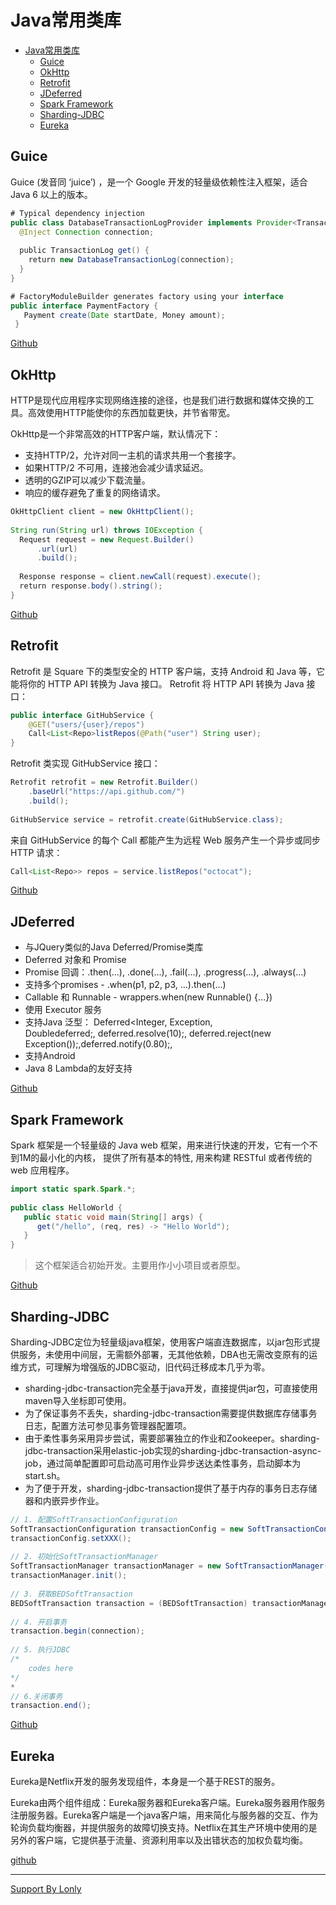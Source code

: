 # Java常用类库

<!-- TOC -->

- [Java常用类库](#java常用类库)
    - [Guice](#guice)
    - [OkHttp](#okhttp)
    - [Retrofit](#retrofit)
    - [JDeferred](#jdeferred)
    - [Spark Framework](#spark-framework)
    - [Sharding-JDBC](#sharding-jdbc)
    - [Eureka](#eureka)

<!-- /TOC -->


## Guice
Guice (发音同 ‘juice’) ，是一个 Google 开发的轻量级依赖性注入框架，适合 Java 6 以上的版本。
```JAVA
# Typical dependency injection
public class DatabaseTransactionLogProvider implements Provider<TransactionLog> {
  @Inject Connection connection;
 
  public TransactionLog get() {
    return new DatabaseTransactionLog(connection);
  }
}

# FactoryModuleBuilder generates factory using your interface
public interface PaymentFactory {
   Payment create(Date startDate, Money amount);
 }
```

[Github](https://github.com/google/guice)


## OkHttp
HTTP是现代应用程序实现网络连接的途径，也是我们进行数据和媒体交换的工具。高效使用HTTP能使你的东西加载更快，并节省带宽。

OkHttp是一个非常高效的HTTP客户端，默认情况下：
* 支持HTTP/2，允许对同一主机的请求共用一个套接字。
* 如果HTTP/2 不可用，连接池会减少请求延迟。
* 透明的GZIP可以减少下载流量。
* 响应的缓存避免了重复的网络请求。
```JAVA
OkHttpClient client = new OkHttpClient();
 
String run(String url) throws IOException {
  Request request = new Request.Builder()
      .url(url)
      .build();
 
  Response response = client.newCall(request).execute();
  return response.body().string();
}
```

[Github](https://github.com/square/okhttp)


## Retrofit
Retrofit 是 Square 下的类型安全的 HTTP 客户端，支持 Android 和 Java 等，它能将你的 HTTP API 转换为 Java 接口。
Retrofit 将 HTTP API 转换为 Java 接口：
```JAVA
public interface GitHubService {
    @GET("users/{user}/repos")
    Call<List<Repo>listRepos(@Path("user") String user);
}
```

Retrofit 类实现 GitHubService 接口：
```JAVA
Retrofit retrofit = new Retrofit.Builder()
    .baseUrl("https://api.github.com/")
    .build();
 
GitHubService service = retrofit.create(GitHubService.class);
```

来自 GitHubService 的每个 Call 都能产生为远程 Web 服务产生一个异步或同步 HTTP 请求：
```JAVA
Call<List<Repo>> repos = service.listRepos("octocat");
```

[Github](https://github.com/square/retrofit)


## JDeferred

* 与JQuery类似的Java Deferred/Promise类库
* Deferred 对象和 Promise
* Promise 回调：.then(…), .done(…), .fail(…), .progress(…), .always(…)
* 支持多个promises - .when(p1, p2, p3, …).then(…)
* Callable 和 Runnable - wrappers.when(new Runnable() {…})
* 使用 Executor 服务
* 支持Java 泛型： Deferred<Integer, Exception, Doubledeferred;, deferred.resolve(10);, deferred.reject(new Exception());,deferred.notify(0.80);,
* 支持Android
* Java 8 Lambda的友好支持

[Github](https://github.com/jdeferred/jdeferred)


## Spark Framework
Spark 框架是一个轻量级的 Java web 框架，用来进行快速的开发，它有一个不到1M的最小化的内核， 提供了所有基本的特性, 用来构建 RESTful 或者传统的 web 应用程序。
```JAVA
import static spark.Spark.*;
 
public class HelloWorld {
   public static void main(String[] args) {
      get("/hello", (req, res) -> "Hello World");
   }
}
```
> 这个框架适合初始开发。主要用作小小项目或者原型。

[Github](https://github.com/perwendel/spark)


## Sharding-JDBC
Sharding-JDBC定位为轻量级java框架，使用客户端直连数据库，以jar包形式提供服务，未使用中间层，无需额外部署，无其他依赖，DBA也无需改变原有的运维方式，可理解为增强版的JDBC驱动，旧代码迁移成本几乎为零。

* sharding-jdbc-transaction完全基于java开发，直接提供jar包，可直接使用maven导入坐标即可使用。
* 为了保证事务不丢失，sharding-jdbc-transaction需要提供数据库存储事务日志，配置方法可参见事务管理器配置项。
* 由于柔性事务采用异步尝试，需要部署独立的作业和Zookeeper。sharding-jdbc-transaction采用elastic-job实现的sharding-jdbc-transaction-async-job，通过简单配置即可启动高可用作业异步送达柔性事务，启动脚本为start.sh。
* 为了便于开发，sharding-jdbc-transaction提供了基于内存的事务日志存储器和内嵌异步作业。

```JAVA
// 1. 配置SoftTransactionConfiguration
SoftTransactionConfiguration transactionConfig = new SoftTransactionConfiguration(dataSource);
transactionConfig.setXXX();
    
// 2. 初始化SoftTransactionManager
SoftTransactionManager transactionManager = new SoftTransactionManager(transactionConfig);
transactionManager.init();
    
// 3. 获取BEDSoftTransaction
BEDSoftTransaction transaction = (BEDSoftTransaction) transactionManager.getTransaction(SoftTransactionType.BestEffortsDelivery);
    
// 4. 开启事务
transaction.begin(connection);
    
// 5. 执行JDBC
/* 
    codes here
*/
* 
// 6.关闭事务
transaction.end();
```

[Github](https://github.com/dangdangdotcom/sharding-jdbc)

## Eureka
Eureka是Netflix开发的服务发现组件，本身是一个基于REST的服务。

Eureka由两个组件组成：Eureka服务器和Eureka客户端。Eureka服务器用作服务注册服务器。Eureka客户端是一个java客户端，用来简化与服务器的交互、作为轮询负载均衡器，并提供服务的故障切换支持。Netflix在其生产环境中使用的是另外的客户端，它提供基于流量、资源利用率以及出错状态的加权负载均衡。

[github](https://github.com/Netflix/eureka)
____
[Support By Lonly](mailto:lonly197@gmail.com)